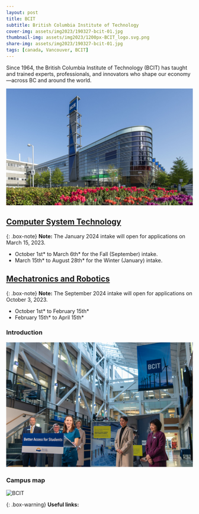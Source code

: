 ```yaml
---
layout: post
title: BCIT
subtitle: British Columbia Institute of Technology
cover-img: assets/img2023/190327-bcit-01.jpg
thumbnail-img: assets/img2023/1200px-BCIT_logo.svg.png
share-img: assets/img2023/190327-bcit-01.jpg
tags: [canada, Vancouver, BCIT]
---
```


Since 1964, the British Columbia Institute of Technology (BCIT) has taught and trained experts, professionals, and innovators who shape our economy—across BC and around the world.

![BCIT](/assets/img2023/COVER-BCIT.jpg)

## [Computer System Technology](https://www.bcit.ca/programs/computer-systems-technology-diploma-full-time-5500dipma/)

{: .box-note}
**Note:** The January 2024 intake will open for applications on March 15, 2023.  
- October 1st* to March 6th* for the Fall (September) intake.  
- March 15th* to August 28th* for the Winter (January) intake.

## [Mechatronics and Robotics](https://www.bcit.ca/programs/mechatronics-and-robotics-diploma-full-time-7340diplt/)

{: .box-note}
**Note:** The September 2024 intake will open for applications on October 3, 2023.  
- October 1st* to February 15th*  
- February 15th* to April 15th*

### Introduction


![BCIT](/assets/img2023/49169222461_86af0b30d3_b.jpg)



### Campus map

![BCIT](https://my-run.github.io/assets/img2023/2023-01-31-10_38_48-Parking-Map-01.31.23-Half-Letter.pdf-1.png)

{: .box-warning}
**Useful links:** 






